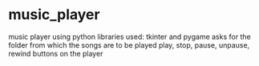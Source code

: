 # music_player
music player using python
libraries used: tkinter and pygame
asks for the folder from which the songs are to be played
play, stop, pause, unpause, rewind buttons on the player
